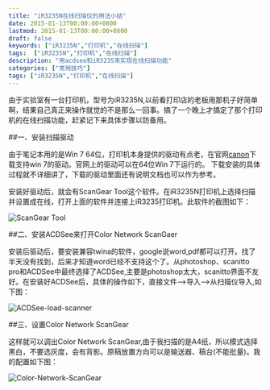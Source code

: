 ```yaml
---
title: "iR3235N在线扫描仪的用法小结"
date: 2015-01-13T00:00:00+0800
lastmod: 2015-01-13T00:00:00+0800
draft: false
keywords: ["iR3235N","打印机","在线扫描"]
tags:  ["iR3235N","打印机","在线扫描"]
description: "用acdsee和iR3235来实现在线扫描功能"
categories: ["常用技巧"]
tags: ["iR3235N","打印机","在线扫描"]
---
```


由于实验室有一台打印机，型号为iR3235N,以前看打印店的老板用那机子好简单啊，结果自己真正来操作就觉的不是那么一回事。搞了一个晚上才搞定了那个打印机的在线扫描功能，赶紧记下来具体步骤以防备用。

##一、安装扫描驱动


由于笔记本用的是Win 7 64位，打印机本身提供的驱动有点老，在官网[canon](http://software.canon-europe.com/software/0039663.asp)下载支持win 7的驱动。官网上的驱动可以在64位Win 7下运行的。
下载安装的具体过程就不详细讲了，下载的驱动里面还有说明文档也可以作为参考。

安装好驱动后，就会有ScanGear Tool这个软件。在iR3235N打印机上选择扫描并设置成在线，打开上面的软件并连接上iR3235打印机。此软件的截图如下：

![ScanGear Tool](/imgs/ScanGear-Tool.png)

##二、安装ACDSee来打开Color Network ScanGaer


安装后驱动后，要安装兼容twina的软件，google说word,pdf都可以打开。找了半天没有找到，后来才知道word已经不支持这个了。从photoshop、scanitto pro和ACDSee中最终选择了ACDSee,主要是photoshop太大，scanitto界面不友好。在安装好ACDSee后，具体的操作如下，直接文件-->导入-->从扫描仪导入,如下图：

![ACDSee-load-scanner](/imgs/ACDSee-load-scanner.png)

##三、设置Color Network ScanGear


这样就可以调出Color Network ScanGear,由于我扫描的是A4纸，所以模式选择黑白，不要选灰度，会有背影。原稿放置方向可以是输送器、稿台(不能批量)。我的配置如下图：

![Color-Network-ScanGear](/imgs/Color-Network-ScanGear.png)

